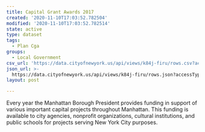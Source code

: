 ```yaml
---
title: Capital Grant Awards 2017
created: '2020-11-10T17:03:52.782504'
modified: '2020-11-10T17:03:52.782514'
state: active
type: dataset
tags:
  - Plan Cga
groups:
  - Local Government
csv_url: 'https://data.cityofnewyork.us/api/views/k84j-firu/rows.csv?accessType=DOWNLOAD'
json_url: >-
  https://data.cityofnewyork.us/api/views/k84j-firu/rows.json?accessType=DOWNLOAD
layout: post

---
```

Every year the Manhattan Borough President provides funding in support of various important capital projects throughout Manhattan. This funding is available to city agencies, nonprofit organizations, cultural institutions, and public schools for projects serving New York City purposes.
